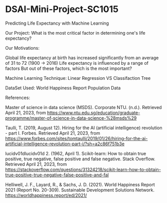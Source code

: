 # DSAI-Mini-Project-SC1015
Predicting Life Expectancy with Machine Learning

Our Project:
What is the most critical factor in determining one's life expectancy?



Our Motivations:

Global life expectancy at birth has increased significantly from an average of 31 to 72 
        (1900 -> 2016) 
Life expectancy is influenced by a range of factors
But out of these factors, which is the most important?

Machine Learning Technique:
Linear Regression VS Classifaction Tree

DataSet Used:
World Happiness Report
Population Data


References:

Master of science in data science (MSDS). Corporate NTU. (n.d.). Retrieved April 21, 2023, from https://www.ntu.edu.sg/education/graduate-programme/master-of-science-in-data-science-%28msds%29

Taulli, T. (2019, August 12). Hiring for the AI (artificial intelligence) revolution - part I. Forbes. Retrieved April 21, 2023, from https://www.forbes.com/sites/tomtaulli/2019/01/26/hiring-for-the-ai-artificial-intelligence-revolution-part-i/?sh=a2c86f751b3e

lucidv01dlucidv01d 2. (1962, April 1). Scikit-learn: How to obtain true positive, true negative, false positive and false negative. Stack Overflow. Retrieved April 21, 2023, from https://stackoverflow.com/questions/31324218/scikit-learn-how-to-obtain-true-positive-true-negative-false-positive-and-fal

Helliwell, J. F., Layard, R., & Sachs, J. D. (2021). World Happiness Report 2021 (Report No. 20-309). Sustainable Development Solutions Network. https://worldhappiness.report/ed/2021/
